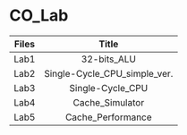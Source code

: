 # CO_Lab

| Files          | Title                        | 
|:--------------:|:----------------------------:|
| Lab1           | 32-bits_ALU                  |
| Lab2           | Single-Cycle_CPU_simple_ver. |
| Lab3           | Single-Cycle_CPU             |
| Lab4           | Cache_Simulator              |
| Lab5           | Cache_Performance            |

